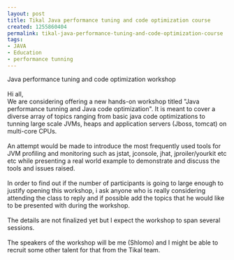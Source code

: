 ```yaml
---
layout: post
title: Tikal Java performance tuning and code optimization course
created: 1255860404
permalink: tikal-java-performance-tuning-and-code-optimization-course
tags:
- JAVA
- Education
- performance tunning
---
```

<p>Java performance tuning and code optimization workshop<br />
<br />
Hi all, <br />
We are considering offering a new hands-on workshop titled &quot;Java performance tunning and Java code optimization&quot;. It is meant to cover a diverse array of topics ranging from basic java code optimizations to tunning large scale JVMs, heaps and application servers (Jboss, tomcat) on multi-core CPUs. <br />
<br />
An attempt would be made to introduce the most frequently used tools for JVM profiling and monitoring such as jstat, jconsole, jhat, jproiler/yourkit etc etc while presenting a real world example to demonstrate and discuss the tools and issues raised.<br />
<br />
In order to find out if the number of participants is going to large enough to justify opening this workshop, i ask anyone who is really considering attending the class to reply and if possible add the topics that he would like to be presented with during the workshop. <br />
<br />
The details are not finalized yet but I expect the workshop to span several sessions. <br />
<br />
The speakers of the workshop will be me (Shlomo) and I might be able to recruit some other talent for that from the Tikal team.<br />
&nbsp;<br />
&nbsp;</p>
